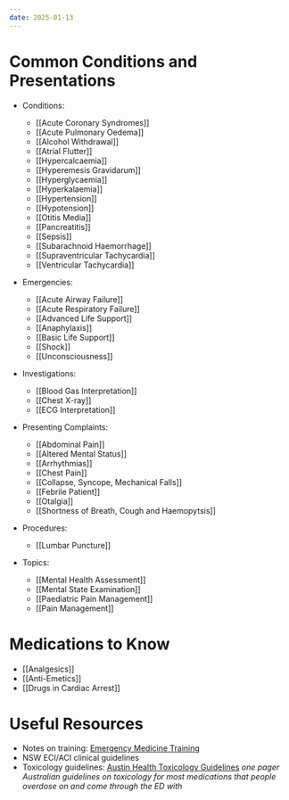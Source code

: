 ```yaml
---
date: 2025-01-13
---
```

# Common Conditions and Presentations
<!-- QueryToSerialize: list rows.file.link from "01 Disciplines" where  contains(Rotations, "[" + this.file.name + "](" + replace(this.file.folder + "/" + this.file.name + "." + this.file.ext, " ", "%20")   + ")") OR contains(Rotations, this.file.link) or contains(file.path,this.file.name) sort file.name asc group by reverse(split(file.folder, "/"))[0] -->
<!-- SerializedQuery: list rows.file.link from "01 Disciplines" where  contains(Rotations, "[" + this.file.name + "](" + replace(this.file.folder + "/" + this.file.name + "." + this.file.ext, " ", "%20")   + ")") OR contains(Rotations, this.file.link) or contains(file.path,this.file.name) sort file.name asc group by reverse(split(file.folder, "/"))[0] -->
- Conditions: 
    - [[Acute Coronary Syndromes]]
    - [[Acute Pulmonary Oedema]]
    - [[Alcohol Withdrawal]]
    - [[Atrial Flutter]]
    - [[Hypercalcaemia]]
    - [[Hyperemesis Gravidarum]]
    - [[Hyperglycaemia]]
    - [[Hyperkalaemia]]
    - [[Hypertension]]
    - [[Hypotension]]
    - [[Otitis Media]]
    - [[Pancreatitis]]
    - [[Sepsis]]
    - [[Subarachnoid Haemorrhage]]
    - [[Supraventricular Tachycardia]]
    - [[Ventricular Tachycardia]]

- Emergencies: 
    - [[Acute Airway Failure]]
    - [[Acute Respiratory Failure]]
    - [[Advanced Life Support]]
    - [[Anaphylaxis]]
    - [[Basic Life Support]]
    - [[Shock]]
    - [[Unconsciousness]]

- Investigations: 
    - [[Blood Gas Interpretation]]
    - [[Chest X-ray]]
    - [[ECG Interpretation]]

- Presenting Complaints: 
    - [[Abdominal Pain]]
    - [[Altered Mental Status]]
    - [[Arrhythmias]]
    - [[Chest Pain]]
    - [[Collapse, Syncope, Mechanical Falls]]
    - [[Febrile Patient]]
    - [[Otalgia]]
    - [[Shortness of Breath, Cough and Haemopytsis]]

- Procedures: 
    - [[Lumbar Puncture]]

- Topics: 
    - [[Mental Health Assessment]]
    - [[Mental State Examination]]
    - [[Paediatric Pain Management]]
    - [[Pain Management]]

<!-- SerializedQuery END -->

# Medications to Know
<!-- QueryToSerialize: list from "03 Medications" where  contains(Rotations, "[" + this.file.name + "](" + replace(this.file.folder + "/" + this.file.name + "." + this.file.ext, " ", "%20")   + ")") OR contains(Rotations, this.file.link) or contains(file.path,this.file.name) sort file.name asc -->
<!-- SerializedQuery: list from "03 Medications" where  contains(Rotations, "[" + this.file.name + "](" + replace(this.file.folder + "/" + this.file.name + "." + this.file.ext, " ", "%20")   + ")") OR contains(Rotations, this.file.link) or contains(file.path,this.file.name) sort file.name asc -->
- [[Analgesics]]
- [[Anti-Emetics]]
- [[Drugs in Cardiac Arrest]]
<!-- SerializedQuery END -->
# Useful Resources
- Notes on training: [Emergency Medicine Training](00%20Reference/Training/Emergency%20Medicine%20Training.md)
- NSW ECI/ACI clinical guidelines
- Toxicology guidelines: [Austin Health Toxicology Guidelines](https://www.austin.org.au/clinical-toxicology-guidelines/) *one pager Australian guidelines on toxicology for most medications that people overdose on and come through the ED with*
  
